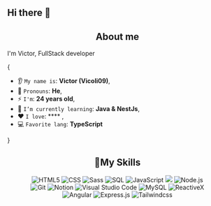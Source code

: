 ## Hi there 👋
<h2 align="center"> About me</h2>
<p>I'm Victor, FullStack developer</p>

{  

* 👂 `My name is`: **Victor (Vicoli09)**,
* 👩 `Pronouns`: **He**,
* ⚡ `I'm`: **24 years old**,
* 🌱 `I’m currently learning`: **Java & NestJs**,
* ❤️ `I love`: ****  ,
* 💻 `Favorite lang`: **TypeScript**  

}


<h2 align="center">🤖My Skills</h2>

<p align="center">
  <img alt="HTML5" src="https://img.shields.io/badge/html-%23E44D26?style=flat&logo=html5&logoColor=white&logoSize=amd">
  <img alt="CSS" src="https://img.shields.io/badge/CSS-1572B6.svg?logo=css3&logoColor=white">
  <img alt="Sass" src="https://img.shields.io/badge/Sass-CC6699.svg?logo=sass&logoColor=white">
  <img alt="SQL" src="https://custom-icon-badges.demolab.com/badge/SQL-025E8C.svg?logo=database&logoColor=white">
  <img alt="JavaScript" src="https://img.shields.io/badge/JavaScript-F7E025?style=flat&logo=javascript&logoColor=black&logoSize=amg">
  <img alt"TypeScript"  src="https://img.shields.io/badge/TypeScript-%233178C6?style=flat&logo=typescript&logoColor=white&logoSize=amd">
  <img alt="Node.js" src="https://img.shields.io/badge/Node.js-43853D.svg?logo=node.js&logoColor=white">
  <br>
  <img alt="Git" src="https://img.shields.io/badge/Git-F05033.svg?logo=git&logoColor=white">
  <img alt="Notion" src="https://img.shields.io/badge/Notion-010101.svg?logo=notion&logoColor=white">
  <img alt="Visual Studio Code" src="https://img.shields.io/badge/Visual%20Studio%20Code-0078d7.svg?logo=visual-studio-code&logoColor=white">
  <img alt="MySQL" src="https://img.shields.io/badge/MySQL-00f.svg?logo=mysql&logoColor=white">
  <img alt="ReactiveX" src="https://img.shields.io/badge/-RxJs-B7178C?style=flat-square&logo=reactivex&logoColor=white" />
  <br>
  <img alt="Angular" src="https://img.shields.io/badge/Angular-%23F11653?style=flat&logo=angular&logoColor=white&logoSize=amd">
  <img alt="Express.js" src="https://img.shields.io/badge/Express-404d59.svg?logo=express&logoColor=white">
  <img alt="Tailwindcss" src="https://img.shields.io/badge/Tailwindcss-black?style=flat&logo=tailwindcss&logoSize=amd">
   
</p>

<!--
**vquintero09/vquintero09** is a ✨ _special_ ✨ repository because its `README.md` (this file) appears on your GitHub profile.

Here are some ideas to get you started:

- 🔭 I’m currently working on ...
- 🌱 I’m currently learning ...
- 👯 I’m looking to collaborate on ...
- 🤔 I’m looking for help with ...
- 💬 Ask me about ...
- 📫 How to reach me: ...
- 😄 Pronouns: ...
- ⚡ Fun fact: ...
-->

